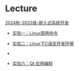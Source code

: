 # Lecture

[2024秋-2022级-嵌入式系统开发](./undergraduate/2024nd/class2022/EmbeddedSystemDevelopment/README.md)

- [实验一：Linux常用命令](https://github.com/wangsaidi/Lecture/tree/main/undergraduate/2024nd/class2022/EmbeddedSystemDevelopment/1st_Experiment)

- [实验二：Linux下C语言开发环境](https://github.com/wangsaidi/Lecture/tree/main/undergraduate/2024nd/class2022/EmbeddedSystemDevelopment/2nd_Experiment)
- 
- [实验六：Qt 应用编程](https://github.com/LFF8888/EmbeddedExperiment)
